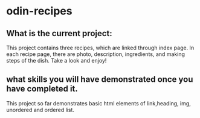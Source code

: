 # odin-recipes
## What is the current project:
This project contains three recipes, which are linked through index page. In each recipe page, there are photo, description, ingredients, and making steps of the dish. Take a look and enjoy!  

## what skills you will have demonstrated once you have completed it.

This project so far demonstrates basic html elements of link,heading, img, unordered and ordered list.
